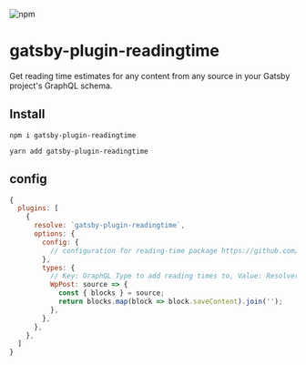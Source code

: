 ![npm](https://img.shields.io/npm/v/gatsby-plugin-readingtime)

# gatsby-plugin-readingtime

Get reading time estimates for any content from any source in your Gatsby project's GraphQL schema.

## Install

`npm i gatsby-plugin-readingtime`


`yarn add gatsby-plugin-readingtime`

## config

```js:title=gatsby-config.js
{
  plugins: [
    {
      resolve: `gatsby-plugin-readingtime`,
      options: {
        config: { 
          // configuration for reading-time package https://github.com/ngryman/reading-time
        },
        types: {
          // Key: GraphQL Type to add reading times to, Value: Resolver function takes source node of Defined GraphQL type and returns content to be processed.
          WpPost: source => {
            const { blocks } = source;
            return blocks.map(block => block.saveContent).join('');
          }, 
        },
      },
    },
  ]
}
```
